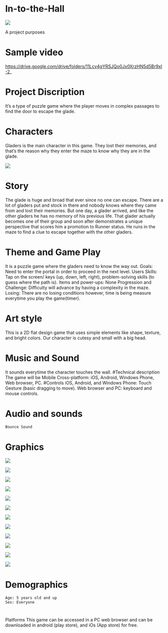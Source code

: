 # In-to-the-Hall


 ![](assets/images/screen-mainmenu.png)
 
 
A project purposes
# Sample video

https://drive.google.com/drive/folders/11Lcv4gYRSJQo0Jx0XrzHN5d5Br9xI-2_

# Project Discription
It’s a type of puzzle game where the player moves in complex passages to find the door to escape the glade.
# Characters
Gladers is the main character in this game. They lost their memories, and that’s the reason why they enter the maze to know why they are in the glade.

![](assets/images/ball.png)

# Story
  The glade is huge and broad that ever since no one can escape. There are a lot of gladers put and stock in there and nobody knows where they came from and lost their memories. But one day, a glader arrived, and like the other gladers he has no memory of his previous life. That glader actually becomes one of their group and soon after demonstrates a unique perspective that scores him a promotion to Runner status. He runs in the maze to find a clue to escape together with the other gladers.
# Theme and Game Play
   It is a puzzle game where the gladers need to know the way out. 
    Goals: Need to enter the portal in order to proceed in the next level.
    Users Skills: Tap on the screen/ keys (up, down, left, right), problem-solving skills (to guess where the path is).
    Items and power-ups: None
    Progression and Challenge: Difficulty will advance by having a complexity in the maze.
    Losing: There are no losing conditions however, time is being measure everytime you play the game(timer).
 # Art style
  This is a 2D flat design game that uses simple elements like shape, texture, and bright colors. Our character is cutesy and small with a big head.
 # Music and Sound
  It sounds everytime the character touches the wall.
 #Technical description
  The game will be Mobile Cross-platform: iOS, Android, Windows Phone, Web browser, PC.
 #Controls
  iOS, Android, and Windows Phone: Touch Gesture (basic dragging to move). Web browser and PC: keyboard and mouse controls.
 # Audio and sounds
    Bounce Sound
 # Graphics
 ![](assets/images/border-horizontal.png)
 
 ![](assets/images/border-vertical.png)
 
 ![](assets/images/button-audio.png)
 
 ![](assets/images/button-pause.png)
 
 ![](assets/images/button-start.png)
 
 ![](assets/images/element-h.png)
 
 ![](assets/images/element-w.png)
 
 ![](assets/images/hole.png)
 
 ![](assets/images/loading-bar.png)
 
 ![](assets/images/panel.png)
 
 ![](assets/images/screen-bg.png)
 
 ![](assets/images/screen-howtoplay.png)
 
 
# Demographics
	Age: 5 years old and up
	Sex: Everyone
#
Platforms
	This game can be accessed in a PC web browser and can be downloaded in android (play store), and iOs (App store)  for free.

  


   


